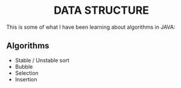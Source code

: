 <h1 align="center">DATA STRUCTURE</h1>

This is some of what I have been learning about algorithms in JAVA:

<h2>Algorithms</h2>

- Stable / Unstable sort
- Bubble
- Selection
- Insertion


